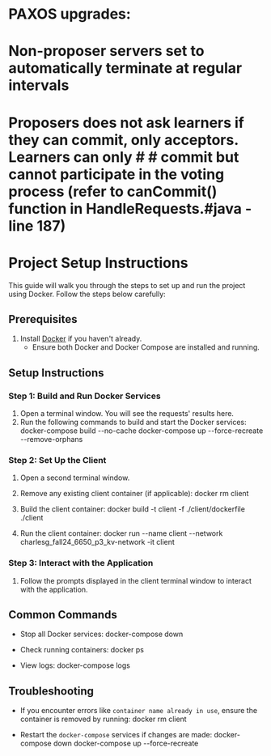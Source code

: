 # PAXOS upgrades: 
# Non-proposer servers set to automatically terminate at regular intervals
# Proposers does not ask learners if they can commit, only acceptors. Learners can only #                 # commit but cannot participate in the voting process (refer to canCommit() function in HandleRequests.#java - line 187)

# Project Setup Instructions

This guide will walk you through the steps to set up and run the project using Docker. Follow the steps below carefully:

## Prerequisites
1. Install [Docker](https://www.docker.com/products/docker-desktop) if you haven't already.
   - Ensure both Docker and Docker Compose are installed and running.

## Setup Instructions

### Step 1: Build and Run Docker Services
1. Open a terminal window. You will see the requests' results here.
2. Run the following commands to build and start the Docker services:
   docker-compose build --no-cache
   docker-compose up --force-recreate --remove-orphans

### Step 2: Set Up the Client
1. Open a second terminal window.
2. Remove any existing client container (if applicable):
   docker rm client

3. Build the client container:
   docker build -t client -f ./client/dockerfile ./client

4. Run the client container:
   docker run --name client --network charlesg_fall24_6650_p3_kv-network -it client

### Step 3: Interact with the Application
1. Follow the prompts displayed in the client terminal window to interact with the application.

## Common Commands
- Stop all Docker services:
  docker-compose down

- Check running containers:
  docker ps
  
- View logs:
  docker-compose logs

## Troubleshooting
- If you encounter errors like `container name already in use`, ensure the container is removed by running:
  docker rm client

- Restart the `docker-compose` services if changes are made:
  docker-compose down
  docker-compose up --force-recreate


